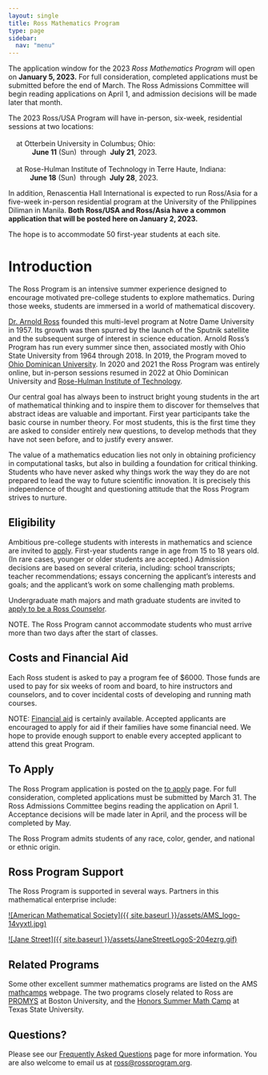 ```yaml
---
layout: single
title: Ross Mathematics Program
type: page
sidebar:
  nav: "menu"
---
```


The application window for the 2023 *Ross Mathematics Program* will open on **January 5, 2023.** For full consideration, completed applications must be submitted before the end of March.  The Ross Admissions Committee will begin reading applications on April 1, and
admission decisions will be made later that month.

The 2023 Ross/USA Program will have in-person, six-week, residential sessions 
at two locations: <br><br>
&nbsp; &nbsp; at Otterbein University in Columbus; Ohio: <br>
&nbsp; &nbsp; &nbsp; &nbsp; &nbsp; &nbsp; **June 11** (Sun) &nbsp;through&nbsp; **July 21**, 2023. <br><br>
&nbsp; &nbsp; at Rose-Hulman Institute of Technology in Terre Haute, Indiana: <br>
&nbsp; &nbsp; &nbsp; &nbsp;&nbsp; &nbsp; **June 18** (Sun) &nbsp;through&nbsp; **July 28**, 2023. <br>

In addition, Renascentia Hall International is expected to run Ross/Asia for a five-week in-person residential program at the University of the Philippines Diliman in Manila.  **Both Ross/USA and Ross/Asia have a common application that will be posted here on January 2, 2023.**

The hope is to accommodate 50 first-year students at each site.

# Introduction

The Ross Program is an intensive summer experience designed to encourage 
motivated pre-college students to explore mathematics. During those weeks, 
students are immersed in a world of mathematical discovery.

[Dr. Arnold Ross](/alumni/biography/ "Ross Biography") founded this 
multi-level program at Notre Dame University in 1957\. Its growth was 
then spurred by the launch of the Sputnik satellite and the subsequent 
surge of interest in science education. Arnold Ross’s Program has run 
every summer since then, associated mostly with Ohio State University 
from 1964 through 2018.  In 2019, the Program moved to 
<a href="http://www.ohiodominican.edu/"> Ohio Dominican University</a>.
In 2020 and 2021 the Ross Program was entirely online, but in-person sessions  resumed in 2022 at Ohio Dominican University and <a href="https://www.rose-hulman.edu/">Rose-Hulman Institute of Technology</a>.

Our central goal has always been to instruct bright young students in the art of mathematical thinking and to inspire them to discover for themselves that abstract ideas are valuable and important. First year participants take the basic course in number theory. For most students, this is the first time they are asked to consider entirely new questions, to develop methods that they have not seen before, and to justify every answer.

The value of a mathematics education lies not only in obtaining proficiency in computational tasks, but also in building a foundation for critical thinking. Students who have never asked why things work the way they do are not prepared to lead the way to future scientific innovation. It is precisely this independence of thought and questioning attitude that the Ross Program strives to nurture.

## Eligibility

Ambitious pre-college students with interests in mathematics and science are invited 
to [apply](/students/to-apply.md/). First-year students range in age from 15 to 18 years old. 
(In rare cases, younger or older students are accepted.)  Admission decisions are based 
on several criteria, including: school transcripts; teacher recommendations;  essays concerning the applicant’s interests and goals; and the applicant’s work on some challenging math problems. 

Undergraduate math majors and math graduate students are invited 
to [apply to be a Ross Counselor](/counselors/).

NOTE. The Ross Program cannot accommodate students who must arrive more than two days after the start of classes.

## Costs and Financial Aid

Each Ross student is asked to pay a program fee of $6000.  Those funds are used to pay for six weeks of room and board, to hire instructors and counselors, and to cover incidental costs of developing and running math courses. 

NOTE: [Financial aid](https://rossprogram.org/students/faq/#are-scholarships-available) 
is certainly available. Accepted applicants are encouraged to apply for aid if their families have some 
financial need. We hope to provide enough support to enable every 
accepted applicant to attend this great Program.   

## To Apply

The Ross Program application is posted on the [to apply](/students/to-apply.md/) page. 
For full consideration, completed applications must be submitted by March 31. 
The Ross Admissions Committee begins reading the application on April 1. <br>
Acceptance decisions will be made later in April, and the process will
be completed by May. 

The Ross Program admits students of any race, color, gender, and national or ethnic origin.

## Ross Program Support

The Ross Program is supported in several ways. Partners in this mathematical enterprise include:

[![American Mathematical Society]({{ site.baseurl }}/assets/AMS_logo-14vyxtl.jpg)](http://www.ams.org/programs/edu-support/epsilon/emp-epsilon)

[![Jane Street]({{ site.baseurl }}/assets/JaneStreetLogoS-204ezrg.gif)](https://www.janestreet.com/) 

## Related Programs

Some other excellent summer mathematics programs are listed on the AMS 
<a href="http://www.ams.org/opportunities" target="_blank">mathcamps</a> 
webpage. The two programs closely related to Ross are [PROMYS](http://www.promys.org) at Boston University, and the 
[Honors Summer Math Camp](https://www.txstate.edu/mathworks/camps/Summer-Math-Camps-Information/hsmc.html) 
at Texas State University.

## Questions?

Please see our [Frequently Asked Questions](/students/faq/) page for more information. 
You are also welcome to email us at [ross@rossprogram.org](mailto:ross@rossprogram.org).

